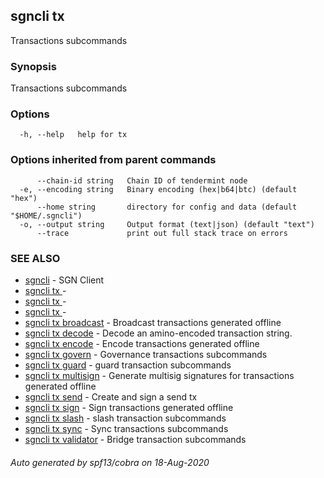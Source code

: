 ## sgncli tx

Transactions subcommands

### Synopsis

Transactions subcommands

### Options

```
  -h, --help   help for tx
```

### Options inherited from parent commands

```
      --chain-id string   Chain ID of tendermint node
  -e, --encoding string   Binary encoding (hex|b64|btc) (default "hex")
      --home string       directory for config and data (default "$HOME/.sgncli")
  -o, --output string     Output format (text|json) (default "text")
      --trace             print out full stack trace on errors
```

### SEE ALSO

* [sgncli](sgncli.md)	 - SGN Client
* [sgncli tx ](sgncli_tx_.md)	 - 
* [sgncli tx ](sgncli_tx_.md)	 - 
* [sgncli tx ](sgncli_tx_.md)	 - 
* [sgncli tx broadcast](sgncli_tx_broadcast.md)	 - Broadcast transactions generated offline
* [sgncli tx decode](sgncli_tx_decode.md)	 - Decode an amino-encoded transaction string.
* [sgncli tx encode](sgncli_tx_encode.md)	 - Encode transactions generated offline
* [sgncli tx govern](sgncli_tx_govern.md)	 - Governance transactions subcommands
* [sgncli tx guard](sgncli_tx_guard.md)	 - guard transaction subcommands
* [sgncli tx multisign](sgncli_tx_multisign.md)	 - Generate multisig signatures for transactions generated offline
* [sgncli tx send](sgncli_tx_send.md)	 - Create and sign a send tx
* [sgncli tx sign](sgncli_tx_sign.md)	 - Sign transactions generated offline
* [sgncli tx slash](sgncli_tx_slash.md)	 - slash transaction subcommands
* [sgncli tx sync](sgncli_tx_sync.md)	 - Sync transactions subcommands
* [sgncli tx validator](sgncli_tx_validator.md)	 - Bridge transaction subcommands

###### Auto generated by spf13/cobra on 18-Aug-2020
